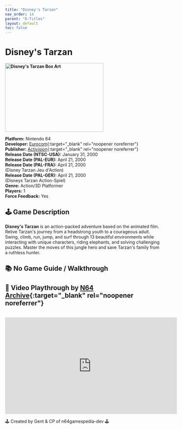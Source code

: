 ```yaml
---
title: "Disney's Tarzan"
nav_order: 14
parent: "D-Titles"
layout: default
toc: false
---
```


# Disney's Tarzan

<b>
<img src="https://images.launchbox-app.com/e5cbdffc-3d78-4220-9af9-b1d2ea0fff41.jpg" alt="Disney's Tarzan Box Art" width="320" height="224" />
</b>

**Platform:** Nintendo 64  
**Developer:** [Eurocom](https://en.wikipedia.org/wiki/Eurocom){:target="_blank" rel="noopener noreferrer"}  
**Publisher:** [Activision](https://en.wikipedia.org/wiki/Activision){:target="_blank" rel="noopener noreferrer"}  
**Release Date (NTSC-USA):** January 31, 2000  
**Release Date (PAL-EUR):** April 21, 2000  
**Release Date (PAL-FRA):** April 21, 2000  
(Disney Tarzan Jeu d'Action)  
**Release Date (PAL-GER):** April 21, 2000  
(Disneys Tarzan Action-Spiel)    
**Genre:** Action/3D Platformer  
**Players:** 1  
**Force Feedback:** Yes

## 🕹️ Game Description
**Disney's Tarzan** is an action-packed adventure based on the animated film. Relive Tarzan's journey from a headstrong youth to a courageous adult. Swing, climb, run, jump, and surf through 13 beautiful environments while interacting with unique characters, riding elephants, and solving challenging puzzles. Master the moves of this jungle hero and save Tarzan's family from a ruthless hunter.

## 📚 No Game Guide / Walkthrough

## 🎥 Video Playthrough by [N64 Archive](https://www.youtube.com/channel/UC1fUDTXUTKjpk_j7leAhAyw){:target="_blank" rel="noopener noreferrer"}
<br />  
<iframe width="560" height="315" src="https://www.youtube.com/embed/EwG7sB9MmGs" title="Disney's Tarzan Gameplay" frameborder="0" allowfullscreen></iframe>

🕹️ Created by Gent & CP of n64gamespedia-dev 🕹️

<!-- Vault Format: n64gamespedia-dev -->
<!-- Protocol Source: _vault-specs/format-protocol.md -->
